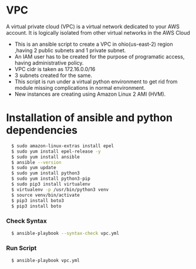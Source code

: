 # VPC

A virtual private cloud (VPC) is a virtual network dedicated to your AWS account. It is logically isolated from other virtual networks in the AWS Cloud

- This is an ansible script to create a VPC in ohio(us-east-2) region ,having 2 public subnets and 1 private subnet.
- An IAM user has to be created for the purpose of programatic access, having administrative policy.
- VPC cidr is taken as 172.16.0.0/16
- 3 subnets created for the same.
- This script is run under a virtual python environment to get rid from module missing complications in normal  environment.
- New instances are creating using Amazon Linux 2 AMI (HVM).

# Installation of ansible and python dependencies
```sh
  $ sudo amazon-linux-extras install epel
  $ sudo yum install epel-release -y
  $ sudo yum install ansible
  $ ansible --version
  $ sudo yum update
  $ sudo yum install python3
  $ sudo yum install python3-pip
  $ sudo pip3 install virtualenv 
  $ virtualenv -p /usr/bin/python3 venv
  $ source venv/bin/activate
  $ pip3 install boto3
  $ pip3 install boto
``` 
 
### Check Syntax
```sh
  $ ansible-playbook --syntax-check vpc.yml
```
### Run Script

```sh
  $ ansible-playbook vpc.yml
```

